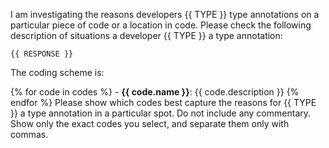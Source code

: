 I am investigating the reasons developers {{ TYPE }} type annotations on  a particular piece of code or a location in code.
Please check the following description of situations a developer {{ TYPE }} a type annotation:

```
{{ RESPONSE }}
```

The coding scheme is:

{% for code in codes %} - **{{ code.name }}**: {{ code.description }}
{% endfor %}
Please show which codes best capture the reasons for {{ TYPE }}  a type annotation in a particular spot.
Do not include any commentary.
Show only the exact codes you select, and separate them only with commas.

